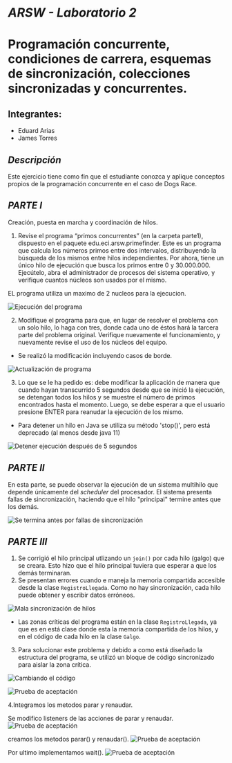 # *ARSW - Laboratorio 2*
# Programación concurrente, condiciones de carrera, esquemas de sincronización, colecciones sincronizadas y concurrentes.
## Integrantes:

- Eduard Arias
- James Torres

## *Descripción* 
Este ejercicio tiene como fin que el estudiante conozca y aplique conceptos propios de la programación concurrente en el caso de Dogs Race.

## *PARTE I*
Creación, puesta en marcha y coordinación de hilos.

1. Revise el programa “primos concurrentes” (en la carpeta parte1), dispuesto en el paquete edu.eci.arsw.primefinder. Este es un programa que calcula los números primos entre dos intervalos, distribuyendo la búsqueda de los mismos entre hilos independientes. Por ahora, tiene un único hilo de ejecución que busca los primos entre 0 y 30.000.000. Ejecútelo, abra el administrador de procesos del sistema operativo, y verifique cuantos núcleos son usados por el mismo.

EL programa utiliza un maximo de 2 nucleos para la ejecucion. 

![Ejecución del programa](./img/media/lab/2.PNG) 

2. Modifique el programa para que, en lugar de resolver el problema con un solo hilo, lo haga con tres, donde cada uno de éstos hará la tarcera parte del problema original. Verifique nuevamente el funcionamiento, y nuevamente revise el uso de los núcleos del equipo.

- Se realizó la modificación incluyendo casos de borde.

![Actualización de programa](./img/media/lab/3.PNG)

3. Lo que se le ha pedido es: debe modificar la aplicación de manera que cuando hayan transcurrido 5 segundos desde que se inició la ejecución, se detengan todos los hilos y se muestre el número de primos encontrados hasta el momento. Luego, se debe esperar a que el usuario presione ENTER para reanudar la ejecución de los mismo.

- Para detener un hilo en Java se utiliza su método 'stop()', pero está deprecado (al menos desde java 11)

![Detener ejecución después de 5 segundos](./img/media/lab/4.PNG)


## *PARTE II*

En esta parte, se puede observar la ejecución de un sistema multihilo que depende únicamente del *scheduler* del procesador.
El sistema presenta fallas de sincronización, haciendo que el hilo "principal" termine antes que los demás. 

![Se termina antes por fallas de sincronización](./img/media/lab/5.PNG)

## *PARTE III*

1. Se corrigió el hilo principal utlizando un `join()` por cada hilo (galgo) que se creara. Esto hizo que el hilo principal tuviera que esperar a que los demás terminaran.
2. Se presentan errores cuando e maneja la memoria compartida accesible desde la clase `RegistroLlegada`. Como no hay sincronización, cada hilo puede obtener y escribir datos erróneos.

![Mala sincronización de hilos](./img/media/lab/6.PNG)

* Las zonas críticas del programa están en la clase `RegistroLlegada`, ya que es en está clase donde esta la memoria compartida de los hilos, y en el código de cada hilo en la clase `Galgo`.

3. Para solucionar este problema y debido a como está diseñado la estructura del programa, se utilizó un bloque de código sincronizado para aislar la zona crítica.

![Cambiando el código](./img/media/lab/7.PNG)

![Prueba de aceptación](./img/media/lab/8.PNG)

4.Integramos los metodos parar y renaudar.

Se modifico listeners de las acciones de parar y renaudar.
![Prueba de aceptación](./img/media/lab/9.PNG)

creamos los metodos parar() y renaudar().
![Prueba de aceptación](./img/media/lab/10.PNG)

Por ultimo implementamos wait().
![Prueba de aceptación](./img/media/lab/11.PNG)